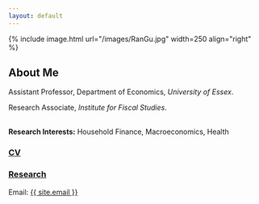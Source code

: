 ```yaml
---
layout: default
---
```


{% include image.html url="/images/RanGu.jpg" width=250 align="right" %}
<br>

## About Me
Assistant Professor, Department of Economics, *University of Essex*.      

Research Associate, *Institute for Fiscal Studies*.    
<br/>

**Research Interests:** Household Finance, Macroeconomics, Health
<br/>

### [CV](https://drive.google.com/file/d/1CxtcSsPBSsJIAqw-mH986dI93GF8yXxB/view?usp=drive_link)

### [Research](/research/index.html)

Email: <a href="mailto:{{ site.email }}">{{ site.email }}</a>
